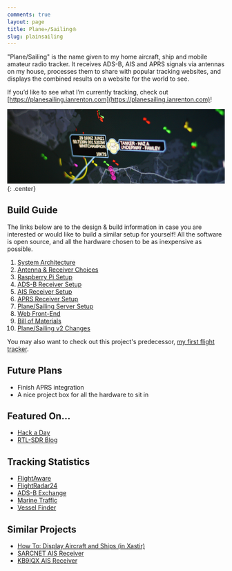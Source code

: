 ```yaml
---
comments: true
layout: page
title: Plane✈/Sailing⛵
slug: plainsailing
---
```


"Plane/Sailing" is the name given to my home aircraft, ship and mobile amateur radio tracker. It receives ADS-B, AIS and APRS signals via antennas on my house, processes them to share with popular tracking websites, and displays the combined results on a website for the world to see.

If you’d like to see what I’m currently tracking, check out [https://planesailing.ianrenton.com](https://planesailing.ianrenton.com)!

![Plane Sailing Banner](/hardware/planesailing/banner7.png){: .center}

## Build Guide

The links below are to the design & build information in case you are interested or would like to build a similar setup for yourself! All the software is open source, and all the hardware chosen to be as inexpensive as possible.

1. [System Architecture](./system-architecture/)
2. [Antenna & Receiver Choices](./antenna-and-receiver/)
3. [Raspberry Pi Setup](./raspberry-pi/)
3. [ADS-B Receiver Setup](./adsb-receiver/)
3. [AIS Receiver Setup](./ais-receiver/)
3. [APRS Receiver Setup](./aprs-receiver/)
3. [Plane/Sailing Server Setup](./plane-sailing-server/)
4. [Web Front-End](./web-front-end/)
5. [Bill of Materials](./bill-of-materials/)
5. [Plane/Sailing v2 Changes](./plane-sailing-v2-changes)

You may also want to check out this project's predecessor, [my first flight tracker](/hardware/flight-tracker).

## Future Plans

* Finish APRS integration
* A nice project box for all the hardware to sit in

## Featured On...

* [Hack a Day](https://hackaday.com/2020/10/22/tracking-boats-and-ships-in-real-time-at-the-same-time/)
* [RTL-SDR Blog](https://www.rtl-sdr.com/a-dual-aircraft-and-ship-tracking-system-with-rtl-sdr/)

## Tracking Statistics

* [FlightAware](https://flightaware.com/adsb/stats/user/ianrenton)
* [FlightRadar24](https://www.flightradar24.com/account/feed-stats/?id=28217)
* [ADS-B Exchange](https://www.adsbexchange.com/api/feeders/?feed=KqbIWnVGingH9fAz8OSyA5%2BkYcu323JazTh2ryTo8EMRbvcXfO3KWgb9%2FyjGvkxt)
* [Marine Traffic](https://www.marinetraffic.com/en/ais/details/stations/4601/_:c84491eef3bdfac87efda338636c1d20)
* [Vessel Finder](https://stations.vesselfinder.com/stations/5528)

## Similar Projects

* [How To: Display Aircraft and Ships (in Xastir)](https://xastir.org/index.php/HowTo:Display_Aircraft_and_Ships)
* [SARCNET AIS Receiver](https://www.sarcnet.org/ais-receiver.html)
* [KB9IQX AIS Receiver](http://kb9iqx.net/rtlsdr/ais/)
